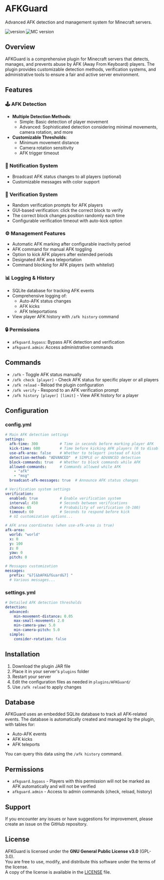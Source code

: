 # AFKGuard

Advanced AFK detection and management system for Minecraft servers.

![version](https://img.shields.io/badge/version-1.2-blue.svg)
![MC version](https://img.shields.io/badge/MC-1.8.8-brightgreen.svg)

## Overview

AFKGuard is a comprehensive plugin for Minecraft servers that detects, manages, and prevents abuse by AFK (Away From Keyboard) players. The plugin provides customizable detection methods, verification systems, and administrative tools to ensure a fair and active server environment.

## Features

### 🕹️ AFK Detection
- **Multiple Detection Methods**:
  - Simple: Basic detection of player movement
  - Advanced: Sophisticated detection considering minimal movements, camera rotation, and more
- **Customizable Thresholds**:
  - Minimum movement distance
  - Camera rotation sensitivity
  - AFK trigger timeout

### 🔔 Notification System
- Broadcast AFK status changes to all players (optional)
- Customizable messages with color support

### 👮 Verification System
- Random verification prompts for AFK players
- GUI-based verification: click the correct block to verify
- The correct block changes position randomly each time
- Configurable verification timeout with auto-kick option

### ⚙️ Management Features
- Automatic AFK marking after configurable inactivity period
- AFK command for manual AFK toggling
- Option to kick AFK players after extended periods
- Designated AFK area teleportation
- Command blocking for AFK players (with whitelist)

### 📊 Logging & History
- SQLite database for tracking AFK events
- Comprehensive logging of:
  - Auto-AFK status changes
  - AFK kicks
  - AFK teleportations
- View player AFK history with `/afk history` command

### 🔒 Permissions
- `afkguard.bypass`: Bypass AFK detection and verification
- `afkguard.admin`: Access administrative commands

## Commands

- `/afk` - Toggle AFK status manually
- `/afk check [player]` - Check AFK status for specific player or all players
- `/afk reload` - Reload the plugin configuration
- `/afk verify` - Respond to an AFK verification prompt
- `/afk history [player] [limit]` - View AFK history for a player

## Configuration

### config.yml
```yaml
# Main AFK detection settings
settings:
  afk-time: 300          # Time in seconds before marking player AFK
  kick-time: 600         # Time before kicking AFK players (0 to disable)
  use-afk-area: false    # Whether to teleport instead of kick
  detection-method: "ADVANCED"  # SIMPLE or ADVANCED detection
  block-commands: true   # Whether to block commands while AFK
  allowed-commands:      # Commands allowed while AFK
    - "afk"
    - "msg"
  broadcast-afk-messages: true  # Announce AFK status changes

# Verification system settings
verification:
  enabled: true          # Enable verification system
  interval: 450          # Seconds between verifications
  chance: 65             # Probability of verification (0-100)
  timeout: 60            # Seconds to respond before kick
  # UI customization options...

# AFK area coordinates (when use-afk-area is true)
afk-area:
  world: "world"
  x: 0
  y: 100
  z: 0
  yaw: 0
  pitch: 0

# Messages customization
messages:
  prefix: "&7[&bAFK&fGuard&7] "
  # Various messages...
```

### settings.yml
```yaml
# Detailed AFK detection thresholds
detection:
  advanced:
    min-movement-distance: 0.05
    max-small-movement: 2.0
    min-camera-yaw: 5.0
    min-camera-pitch: 5.0
  simple:
    consider-rotation: false
```

## Installation

1. Download the plugin JAR file
2. Place it in your server's `plugins` folder
3. Restart your server
4. Edit the configuration files as needed in `plugins/AFKGuard/`
5. Use `/afk reload` to apply changes

## Database

AFKGuard uses an embedded SQLite database to track all AFK-related events. The database is automatically created and managed by the plugin, with tables for:

- Auto-AFK events
- AFK kicks
- AFK teleports

You can query this data using the `/afk history` command.

## Permissions

- `afkguard.bypass` - Players with this permission will not be marked as AFK automatically and will not be verified
- `afkguard.admin` - Access to admin commands (check, reload, history)

## Support

If you encounter any issues or have suggestions for improvement, please create an issue on the GitHub repository.

## License

AFKGuard is licensed under the **GNU General Public License v3.0** (GPL-3.0).  
You are free to use, modify, and distribute this software under the terms of the license.  
A copy of the license is available in the [LICENSE](./LICENSE) file.

